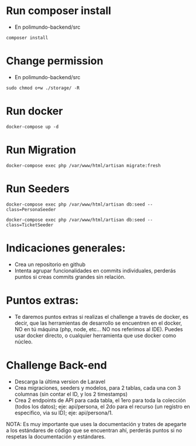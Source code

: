 # Run composer install
 - En polimundo-backend/src
```console
composer install
```

# Change permission
 - En polimundo-backend/src
```console
sudo chmod o+w ./storage/ -R
```

# Run docker
```console
docker-compose up -d
```

# Run Migration
```console
docker-compose exec php /var/www/html/artisan migrate:fresh
```

# Run Seeders
```console
docker-compose exec php /var/www/html/artisan db:seed --class=PersonaSeeder
```

```console
docker-compose exec php /var/www/html/artisan db:seed --class=TicketSeeder
```

# Indicaciones generales:
- Crea un repositorio en github
- Intenta agrupar funcionalidades en commits individuales, perderás puntos si creas commits grandes sin relación.

# Puntos extras:
- Te daremos puntos extras si realizas el challenge a través de docker, es decir, que las herramientas de desarrollo se encuentren en el docker, NO en tú máquina (php, node, etc... NO nos referimos al IDE). Puedes usar docker directo, o cualquier herramienta que use docker como núcleo.

# Challenge Back-end
- Descarga la última version de Laravel
- Crea migraciones, seeders y modelos, para 2 tablas, cada una con 3 columnas (sin contar el ID, y los 2 timestamps)
- Crea 2 endpoints de API para cada tabla, el 1ero para toda la colección (todos los datos); eje: api/persona, el 2do para el recurso (un registro en especifico, via su ID); eje: api/persona/1.

NOTA:
Es muy importante que uses la documentación y trates de apegarte a los estándares de código que se encuentran ahí, perderás puntos si no respetas la documentación y estándares.
